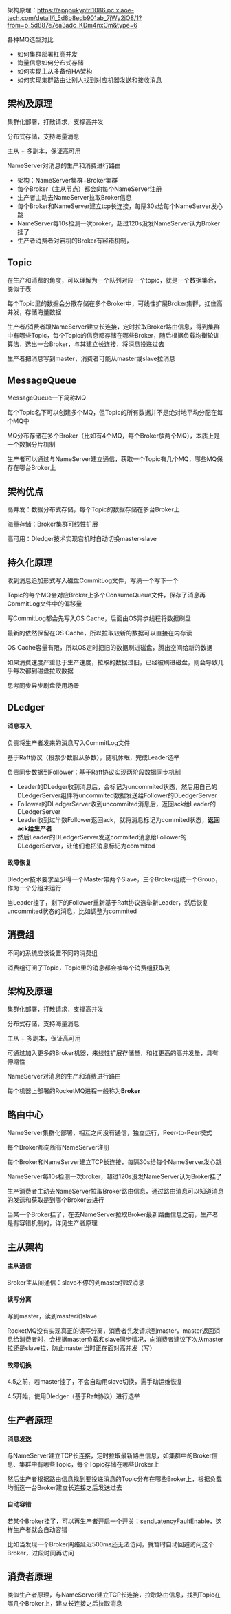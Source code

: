 架构原理：https://apppukyptrl1086.pc.xiaoe-tech.com/detail/i_5d8b8edb901ab_7jWy2jO8/1?from=p_5d887e7ea3adc_KDm4nxCm&type=6



各种MQ选型对比

- 如何集群部署扛高并发
- 海量信息如何分布式存储
- 如何实现主从多备份HA架构
- 如何实现集群路由让别人找到对应机器发送和接收消息





## 架构及原理

集群化部署，打散请求，支撑高并发

分布式存储，支持海量消息

主从 + 多副本，保证高可用

NameServer对消息的生产和消费进行路由



- 架构：NameServer集群+Broker集群
- 每个Broker（主从节点）都会向每个NameServer注册
- 生产者主动去NameServer拉取Broker信息
- 每个Broker和NameServer建立tcp长连接，每隔30s给每个NameServer发心跳
- NameServer每10s检测一次broker，超过120s没发NameServer认为Broker挂了
- 生产者消费者对宕机的Broker有容错机制，







## Topic

在生产和消费的角度，可以理解为一个队列对应一个topic，就是一个数据集合，类似于表

每个Topic里的数据会分散存储在多个Broker中，可线性扩展Broker集群，扛住高并发，存储海量数据

生产者/消费者跟NameServer建立长连接，定时拉取Broker路由信息，得到集群中有哪些Topic，每个Topic的信息都存储在哪些Broker，随后根据负载均衡轮训算法，选出一台Broker，与其建立长连接，将消息投递过去

生产者把消息写到master，消费者可能从master或slave拉消息







## MessageQueue

MessageQueue一下简称MQ

每个Topic名下可以创建多个MQ，但Topic的所有数据并不是绝对地平均分配在每个MQ中

MQ分布存储在多个Broker（比如有4个MQ，每个Broker放两个MQ），本质上是一个数据分片机制

生产者可以通过与NameServer建立通信，获取一个Topic有几个MQ，哪些MQ保存在哪台Broker上







## 架构优点

高并发：数据分布式存储，每个Topic的数据存储在多台Broker上

海量存储：Broker集群可线性扩展

高可用：Dledger技术实现宕机时自动切换master-slave







## 持久化原理

收到消息追加形式写入磁盘CommitLog文件，写满一个写下一个

Topic的每个MQ会对应Broker上多个ConsumeQueue文件，保存了消息再CommitLog文件中的偏移量

写CommitLog都会先写入OS Cache，后面由OS异步线程将数据刷盘

最新的依然保留在OS Cache，所以拉取较新的数据可以直接在内存读

OS Cache容量有限，所以OS定时把旧的数据刷进磁盘，腾出空间给新的数据

如果消费速度严重低于生产速度，拉取的数据过旧，已经被刷进磁盘，则会导致几乎每次都到磁盘拉取数据


思考同步异步刷盘使用场景







## DLedger

#### 消息写入

负责将生产者发来的消息写入CommitLog文件

基于Raft协议（投票少数服从多数），随机休眠，完成Leader选举

负责同步数据到Follower：基于Raft协议实现两阶段数据同步机制

- Leader的DLedger收到消息后，会标记为uncommited状态，然后用自己的DLedgerServer组件将uncommited数据发送给Follower的DLedgerServer
- Follower的DLedgerServer收到uncommited消息后，返回ack给Leader的DLedgerServer
- Leader收到过半数Follower返回ack，就将消息标记为commited状态，**返回ack给生产者**
- 然后Leader的DLedgerServer发送commited消息给Follower的DLedgerServer，让他们也把消息标记为commited

#### 故障恢复

Dledger技术要求至少得一个Master带两个Slave，三个Broker组成一个Group，作为一个分组来运行

当Leader挂了，剩下的Follower重新基于Raft协议选举新Leader，然后恢复uncommited状态的消息，比如调整为commited







## 消费组

不同的系统应该设置不同的消费组

消费组订阅了Topic，Topic里的消息都会被每个消费组获取到























## 架构及原理

集群化部署，打散请求，支撑高并发

分布式存储，支持海量消息

主从 + 多副本，保证高可用

可通过加入更多的Broker机器，来线性扩展存储量，和扛更高的高并发量，具有伸缩性

NameServer对消息的生产和消费进行路由

每个机器上部署的RocketMQ进程一般称为**Broker**









## 路由中心

NameServer集群化部署，相互之间没有通信，独立运行，Peer-to-Peer模式

每个Broker都向所有NameServer注册

每个Broker和NameServer建立TCP长连接，每隔30s给每个NameServer发心跳

NameServer每10s检测一次broker，超过120s没发NameServer认为Broker挂了

生产消费者主动去NameServer拉取Broker路由信息，通过路由消息可以知道消息的发送和获取是到哪个Broker去进行

当某一个Broker挂了，在去NameServer拉取Broker最新路由信息之前，生产者是有容错机制的，详见生产者原理









## 主从架构

#### 主从通信

Broker主从间通信：slave不停的到master拉取消息

#### 读写分离

写到master，读到master和slave

RocketMQ没有实现真正的读写分离，消费者先发请求到master，master返回消息给消费者时，会根据master负载和slave同步情况，向消费者建议下次从master拉还是slave拉，防止master当时正在面对高并发（写）

#### 故障切换

4.5之前，若master挂了，不会自动用slave切换，需手动运维恢复

4.5开始，使用Dledger（基于Raft协议）进行选举









## 生产者原理

#### 消息发送

与NameServer建立TCP长连接，定时拉取最新路由信息，如集群中的Broker信息、集群中有哪些Topic，每个Topic存储在哪些Broker上

然后生产者根据路由信息找到要投递消息的Topic分布在哪些Broker上，根据负载均衡选一台Broker建立长连接之后发送过去

#### 自动容错

若某个Broker挂了，可以再生产者开启一个开关：sendLatencyFaultEnable，这样生产者就会自动容错

比如当发现一个Broker网络延迟500ms还无法访问，就暂时自动回避访问这个Broker，过段时间再访问









## 消费者原理

类似生产者原理，与NameServer建立TCP长连接，拉取路由信息，找到Topic在哪几个Broker上，建立长连接之后拉取消息